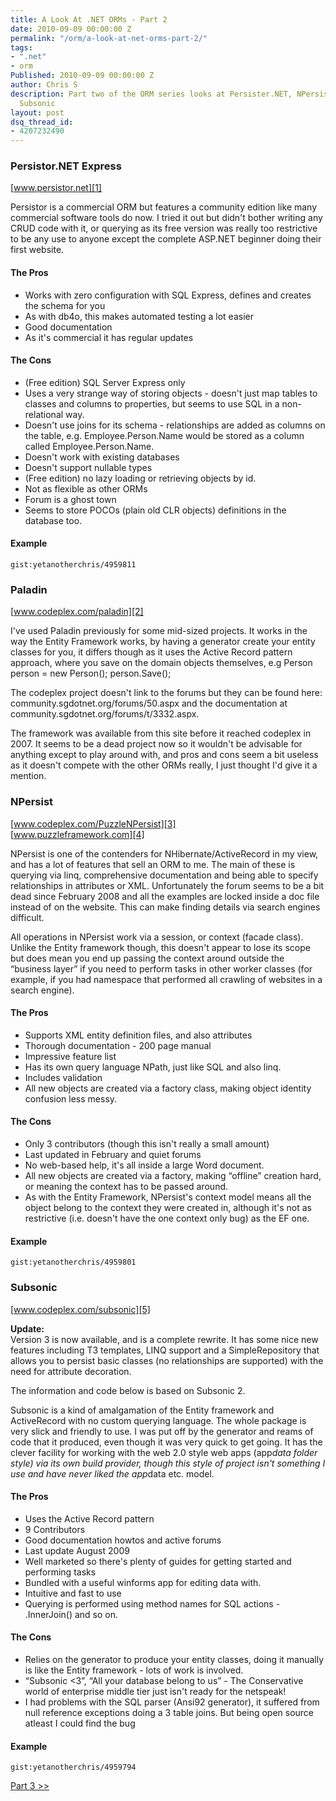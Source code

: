 ```yaml
---
title: A Look At .NET ORMs - Part 2
date: 2010-09-09 00:00:00 Z
permalink: "/orm/a-look-at-net-orms-part-2/"
tags:
- ".net"
- orm
Published: 2010-09-09 00:00:00 Z
author: Chris S
description: Part two of the ORM series looks at Persister.NET, NPersist, Paladin and
  Subsonic
layout: post
dsq_thread_id:
- 4207232490
---
```


<a name="persitor"></a>

### Persistor.NET Express

[www.persistor.net][1]

Persistor is a commercial ORM but features a community edition like many commercial software tools do now. I tried it out but didn't bother writing any CRUD code with it, or querying as its free version was really too restrictive to be any use to anyone except the complete ASP.NET beginner doing their first website. 

<!--more-->

#### The Pros

  * Works with zero configuration with SQL Express, defines and creates the schema for you
  * As with db4o, this makes automated testing a lot easier
  * Good documentation
  * As it's commercial it has regular updates

#### The Cons

  * (Free edition) SQL Server Express only
  * Uses a very strange way of storing objects - doesn't just map tables to classes and columns to properties, but seems to use SQL in a non-relational way.
  * Doesn't use joins for its schema - relationships are added as columns on the table, e.g. Employee.Person.Name would be stored as a column called Employee.Person.Name.
  * Doesn't work with existing databases
  * Doesn't support nullable types
  * (Free edition) no lazy loading or retrieving objects by id.
  * Not as flexible as other ORMs
  * Forum is a ghost town
  * Seems to store POCOs (plain old CLR objects) definitions in the database too.

#### Example

`gist:yetanotherchris/4959811`

### Paladin

[www.codeplex.com/paladin][2]

I've used Paladin previously for some mid-sized projects. It works in the way the Entity Framework works, by having a generator create your entity classes for you, it differs though as it uses the Active Record pattern approach, where you save on the domain objects themselves, e.g Person person = new Person(); person.Save(); 

The codeplex project doesn't link to the forums but they can be found here: community.sgdotnet.org/forums/50.aspx and the documentation at community.sgdotnet.org/forums/t/3332.aspx. 

The framework was available from this site before it reached codeplex in 2007. It seems to be a dead project now so it wouldn't be advisable for anything except to play around with, and pros and cons seem a bit useless as it doesn't compete with the other ORMs really, I just thought I'd give it a mention. 

<a name="npersist"></a>

### NPersist

[www.codeplex.com/PuzzleNPersist][3]   
[www.puzzleframework.com][4] 

NPersist is one of the contenders for NHibernate/ActiveRecord in my view, and has a lot of features that sell an ORM to me. The main of these is querying via linq, comprehensive documentation and being able to specify relationships in attributes or XML. Unfortunately the forum seems to be a bit dead since February 2008 and all the examples are locked inside a doc file instead of on the website. This can make finding details via search engines difficult. 

All operations in NPersist work via a session, or context (facade class). Unlike the Entity framework though, this doesn't appear to lose its scope but does mean you end up passing the context around outside the &#8220;business layer&#8221; if you need to perform tasks in other worker classes (for example, if you had namespace that performed all crawling of websites in a search engine). 

#### The Pros

  * Supports XML entity definition files, and also attributes
  * Thorough documentation - 200 page manual
  * Impressive feature list
  * Has its own query language NPath, just like SQL and also linq.
  * Includes validation
  * All new objects are created via a factory class, making object identity confusion less messy.

#### The Cons

  * Only 3 contributors (though this isn't really a small amount)
  * Last updated in February and quiet forums
  * No web-based help, it's all inside a large Word document.
  * All new objects are created via a factory, making &#8220;offline&#8221; creation hard, or meaning the context has to be passed around.
  * As with the Entity Framework, NPersist's context model means all the object belong to the context they were created in, although it's not as restrictive (i.e. doesn't have the one context only bug) as the EF one.

#### Example

`gist:yetanotherchris/4959801`

<a name="subsonic"></a>

### Subsonic

[www.codeplex.com/subsonic][5]

**Update:**   
Version 3 is now available, and is a complete rewrite. It has some nice new features including T3 templates, LINQ support and a SimpleRepository that allows you to persist basic classes (no relationships are supported) with the need for attribute decoration.

The information and code below is based on Subsonic 2.

Subsonic is a kind of amalgamation of the Entity framework and ActiveRecord with no custom querying language. The whole package is very slick and friendly to use. I was put off by the generator and reams of code that it produced, even though it was very quick to get going. It has the clever facility for working with the web 2.0 style web apps (app*data folder style) via its own build provider, though this style of project isn't something I use and have never liked the app*data etc. model. 

#### The Pros

  * Uses the Active Record pattern
  * 9 Contributors
  * Good documentation howtos and active forums
  * Last update August 2009
  * Well marketed so there's plenty of guides for getting started and performing tasks
  * Bundled with a useful winforms app for editing data with.
  * Intuitive and fast to use
  * Querying is performed using method names for SQL actions - .InnerJoin() and so on.

#### The Cons

  * Relies on the generator to produce your entity classes, doing it manually is like the Entity framework - lots of work is involved.
  * &#8220;Subsonic <3&#8221;, &#8220;All your database belong to us&#8221; - The Conservative world of enterprise middle tier just isn't ready for the netspeak!
  * I had problems with the SQL parser (Ansi92 generator), it suffered from null reference exceptions doing a 3 table joins. But being open source atleast I could find the bug 

#### Example

`gist:yetanotherchris/4959794`

[Part 3 >>][6]

 [1]: http://www.persistor.net/
 [2]: http://www.codeplex.com/paladin
 [3]: http://www.codeplex.com/PuzzleNPersist
 [4]: http://www.puzzleframework.com
 [5]: http://www.codeplex.com/subsonic
 [6]: /orm/a-look-at-net-orms-part-3